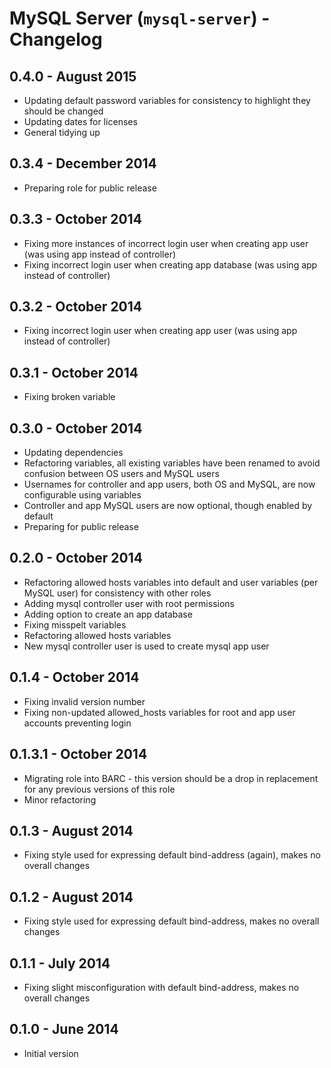 # MySQL Server (`mysql-server`) - Changelog

## 0.4.0 - August 2015

* Updating default password variables for consistency to highlight they should be changed
* Updating dates for licenses
* General tidying up

## 0.3.4 - December 2014

* Preparing role for public release

## 0.3.3 - October 2014

* Fixing more instances of incorrect login user when creating app user (was using app instead of controller)
* Fixing incorrect login user when creating app database (was using app instead of controller)

## 0.3.2 - October 2014

* Fixing incorrect login user when creating app user (was using app instead of controller)

## 0.3.1 - October 2014

* Fixing broken variable

## 0.3.0 - October 2014

* Updating dependencies
* Refactoring variables, all existing variables have been renamed to avoid confusion between OS users and MySQL users
* Usernames for controller and app users, both OS and MySQL, are now configurable using variables
* Controller and app MySQL users are now optional, though enabled by default
* Preparing for public release

## 0.2.0 - October 2014

* Refactoring allowed hosts variables into default and user variables (per MySQL user) for consistency with other roles
* Adding mysql controller user with root permissions
* Adding option to create an app database
* Fixing misspelt variables
* Refactoring allowed hosts variables
* New mysql controller user is used to create mysql app user

## 0.1.4 - October 2014

* Fixing invalid version number
* Fixing non-updated allowed_hosts variables for root and app user accounts preventing login

## 0.1.3.1 - October 2014

* Migrating role into BARC - this version should be a drop in replacement for any previous versions of this role
* Minor refactoring

## 0.1.3 - August 2014

* Fixing style used for expressing default bind-address (again), makes no overall changes

## 0.1.2 - August 2014

* Fixing style used for expressing default bind-address, makes no overall changes

## 0.1.1 - July 2014

* Fixing slight misconfiguration with default bind-address, makes no overall changes

## 0.1.0 - June 2014

* Initial version
